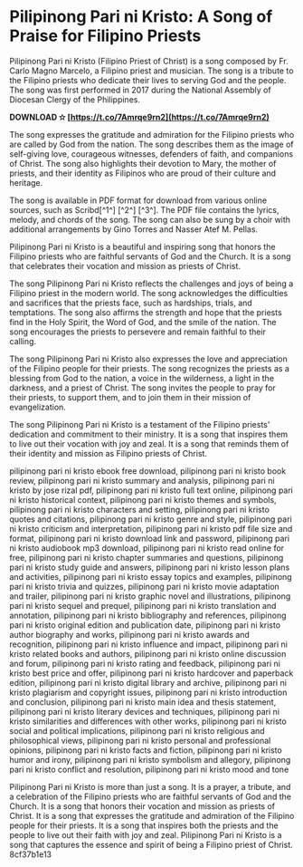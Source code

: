 
 
# Pilipinong Pari ni Kristo: A Song of Praise for Filipino Priests
 
Pilipinong Pari ni Kristo (Filipino Priest of Christ) is a song composed by Fr. Carlo Magno Marcelo, a Filipino priest and musician. The song is a tribute to the Filipino priests who dedicate their lives to serving God and the people. The song was first performed in 2017 during the National Assembly of Diocesan Clergy of the Philippines.
 
**DOWNLOAD ✫ [https://t.co/7Amrqe9rn2](https://t.co/7Amrqe9rn2)**


 
The song expresses the gratitude and admiration for the Filipino priests who are called by God from the nation. The song describes them as the image of self-giving love, courageous witnesses, defenders of faith, and companions of Christ. The song also highlights their devotion to Mary, the mother of priests, and their identity as Filipinos who are proud of their culture and heritage.
 
The song is available in PDF format for download from various online sources, such as Scribd[^1^] [^2^] [^3^]. The PDF file contains the lyrics, melody, and chords of the song. The song can also be sung by a choir with additional arrangements by Gino Torres and Nasser Atef M. Pellas.
 
Pilipinong Pari ni Kristo is a beautiful and inspiring song that honors the Filipino priests who are faithful servants of God and the Church. It is a song that celebrates their vocation and mission as priests of Christ.
  
The song Pilipinong Pari ni Kristo reflects the challenges and joys of being a Filipino priest in the modern world. The song acknowledges the difficulties and sacrifices that the priests face, such as hardships, trials, and temptations. The song also affirms the strength and hope that the priests find in the Holy Spirit, the Word of God, and the smile of the nation. The song encourages the priests to persevere and remain faithful to their calling.
 
The song Pilipinong Pari ni Kristo also expresses the love and appreciation of the Filipino people for their priests. The song recognizes the priests as a blessing from God to the nation, a voice in the wilderness, a light in the darkness, and a priest of Christ. The song invites the people to pray for their priests, to support them, and to join them in their mission of evangelization.
 
The song Pilipinong Pari ni Kristo is a testament of the Filipino priests' dedication and commitment to their ministry. It is a song that inspires them to live out their vocation with joy and zeal. It is a song that reminds them of their identity and mission as Filipino priests of Christ.
 
pilipinong pari ni kristo ebook free download,  pilipinong pari ni kristo book review,  pilipinong pari ni kristo summary and analysis,  pilipinong pari ni kristo by jose rizal pdf,  pilipinong pari ni kristo full text online,  pilipinong pari ni kristo historical context,  pilipinong pari ni kristo themes and symbols,  pilipinong pari ni kristo characters and setting,  pilipinong pari ni kristo quotes and citations,  pilipinong pari ni kristo genre and style,  pilipinong pari ni kristo criticism and interpretation,  pilipinong pari ni kristo pdf file size and format,  pilipinong pari ni kristo download link and password,  pilipinong pari ni kristo audiobook mp3 download,  pilipinong pari ni kristo read online for free,  pilipinong pari ni kristo chapter summaries and questions,  pilipinong pari ni kristo study guide and answers,  pilipinong pari ni kristo lesson plans and activities,  pilipinong pari ni kristo essay topics and examples,  pilipinong pari ni kristo trivia and quizzes,  pilipinong pari ni kristo movie adaptation and trailer,  pilipinong pari ni kristo graphic novel and illustrations,  pilipinong pari ni kristo sequel and prequel,  pilipinong pari ni kristo translation and annotation,  pilipinong pari ni kristo bibliography and references,  pilipinong pari ni kristo original edition and publication date,  pilipinong pari ni kristo author biography and works,  pilipinong pari ni kristo awards and recognition,  pilipinong pari ni kristo influence and impact,  pilipinong pari ni kristo related books and authors,  pilipinong pari ni kristo online discussion and forum,  pilipinong pari ni kristo rating and feedback,  pilipinong pari ni kristo best price and offer,  pilipinong pari ni kristo hardcover and paperback edition,  pilipinong pari ni kristo digital library and archive,  pilipinong pari ni kristo plagiarism and copyright issues,  pilipinong pari ni kristo introduction and conclusion,  pilipinong pari ni kristo main idea and thesis statement,  pilipinong pari ni kristo literary devices and techniques,  pilipinong pari ni kristo similarities and differences with other works,  pilipinong pari ni kristo social and political implications,  pilipinong pari ni kristo religious and philosophical views,  pilipinong pari ni kristo personal and professional opinions,  pilipinong pari ni kristo facts and fiction,  pilipinong pari ni kristo humor and irony,  pilipinong pari ni kristo symbolism and allegory,  pilipinong pari ni kristo conflict and resolution,  pilipinong pari ni kristo mood and tone
  
Pilipinong Pari ni Kristo is more than just a song. It is a prayer, a tribute, and a celebration of the Filipino priests who are faithful servants of God and the Church. It is a song that honors their vocation and mission as priests of Christ. It is a song that expresses the gratitude and admiration of the Filipino people for their priests. It is a song that inspires both the priests and the people to live out their faith with joy and zeal. Pilipinong Pari ni Kristo is a song that captures the essence and spirit of being a Filipino priest of Christ.
 8cf37b1e13
 
